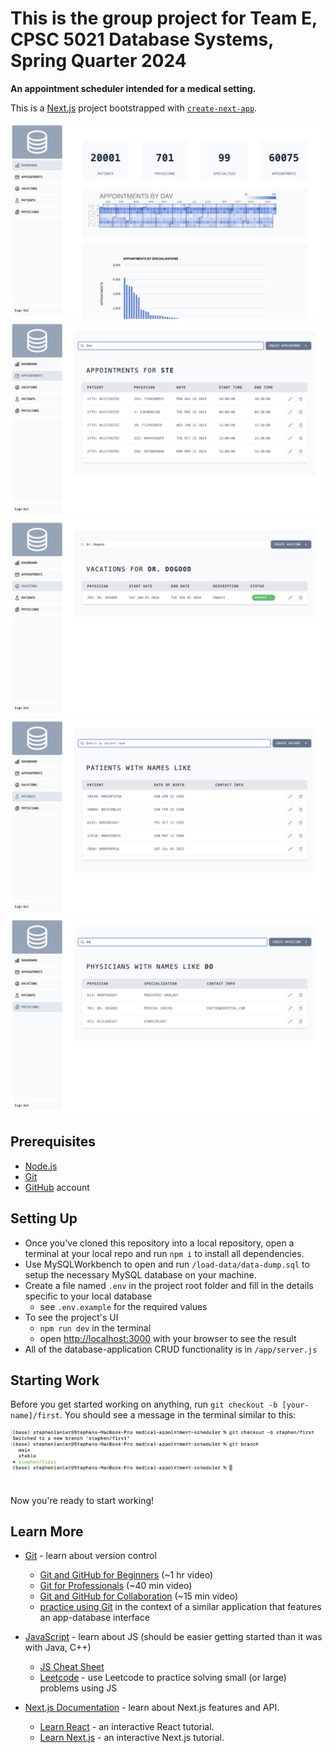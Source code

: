 # This is the group project for Team E, CPSC 5021 Database Systems, Spring Quarter 2024

**An appointment scheduler intended for a medical setting.**

This is a [Next.js](https://nextjs.org/) project bootstrapped with [`create-next-app`](https://github.com/vercel/next.js/tree/canary/packages/create-next-app).

![screenshot of dashboard](/public/sample-dashboard.png)
![screenshot of appointments](/public/sample-appointments.png)
![screenshot of vacations](/public/sample-vacations.png)
![screenshot of patients](/public/sample-patients.png)
![screenshot of physicians](/public/sample-physicians.png)

## Prerequisites
- [Node.js](https://nodejs.org/en)
- [Git](https://git-scm.com/book/en/v2/Getting-Started-Installing-Git)
- [GitHub](https://github.com/) account

## Setting Up
- Once you've cloned this repository into a local repository, open a terminal at your local repo and run `npm i` to install all dependencies.
- Use MySQLWorkbench to open and run `/load-data/data-dump.sql` to setup the necessary MySQL database on your machine.
- Create a file named `.env` in the project root folder and fill in the details specific to your local database 
    - see `.env.example` for the required values
- To see the project's UI
    - `npm run dev` in the terminal 
    - open [http://localhost:3000](http://localhost:3000) with your browser to see the result
- All of the database-application CRUD functionality is in `/app/server.js`

## Starting Work
Before you get started working on anything, run `git checkout -b [your-name]/first`. You should see a message in the terminal similar to this: 

![example of git branch](/public/git-branch-example.png)

Now you're ready to start working!

## Learn More

- [Git](https://gist.github.com/brandon1024/14b5f9fcfd982658d01811ee3045ff1e) - learn about version control
    - [Git and GitHub for Beginners](https://www.youtube.com/watch?v=RGOj5yH7evk) (~1 hr video)
    - [Git for Professionals](https://www.youtube.com/watch?v=Uszj_k0DGsg) (~40 min video)
    - [Git and GitHub for Collaboration](https://www.youtube.com/watch?v=MnUd31TvBoU) (~15 min video)
    - [practice using Git](https://www.freecodecamp.org/learn/relational-database/learn-git-by-building-an-sql-reference-object/build-an-sql-reference-object) in the context of a similar application that features an app-database interface

- [JavaScript](https://github.com/mbeaudru/modern-js-cheatsheet) - learn about JS (should be easier getting started than it was with Java, C++)
    - [JS Cheat Sheet](https://htmlcheatsheet.com/js/)
    - [Leetcode](https://leetcode.com/) - use Leetcode to practice solving small (or large) problems using JS

- [Next.js Documentation](https://nextjs.org/docs) - learn about Next.js features and API.
    - [Learn React](https://nextjs.org/learn/react-foundations) - an interactive React tutorial.
    - [Learn Next.js](https://nextjs.org/learn) - an interactive Next.js tutorial.

